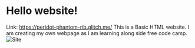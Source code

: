 # Hello website!

Link: https://peridot-phantom-rib.glitch.me/
This is a Basic HTML website. I am creating my own webpage as I am learning along side free code camp.
![Site](https://user-images.githubusercontent.com/97272279/162484474-68be1738-4b77-470b-9c01-9e50e650bc4f.png)
